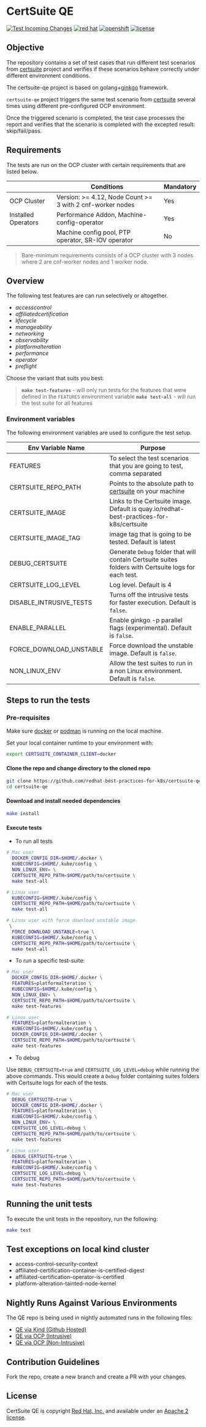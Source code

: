 <!-- markdownlint-disable line-length no-bare-urls -->
# CertSuite QE

[![Test Incoming Changes](https://github.com/redhat-best-practices-for-k8s/certsuite-qe/actions/workflows/pre-main.yml/badge.svg)](https://github.com/redhat-best-practices-for-k8s/certsuite-qe/actions/workflows/pre-main.yml)
[![red hat](https://img.shields.io/badge/red%20hat---?color=gray&logo=redhat&logoColor=red&style=flat)](https://www.redhat.com) [![openshift](https://img.shields.io/badge/openshift---?color=gray&logo=redhatopenshift&logoColor=red&style=flat)](https://www.redhat.com/en/technologies/cloud-computing/openshift)
[![license](https://img.shields.io/github/license/redhat-best-practices-for-k8s/certsuite-qe?color=blue&labelColor=gray&logo=apache&logoColor=lightgray&style=flat)](https://github.com/redhat-best-practices-for-k8s/certsuite-qe/blob/master/LICENSE)

## Objective

The repository contains a set of test cases that run different test scenarios from [certsuite](https://github.com/redhat-best-practices-for-k8s/certsuite) project and verifies if these scenarios behave correctly under different environment conditions.

The certsuite-qe project is based on golang+[ginkgo](https://onsi.github.io/ginkgo) framework.

`certsuite-qe` project triggers the same test scenario from
[certsuite](https://github.com/redhat-best-practices-for-k8s/certsuite)
several times using different pre-configured OCP environment.

Once the triggered scenario is completed, the test case processes the report and verifies that the scenario is completed with the excepted result: skip/fail/pass.

## Requirements

The tests are run on the OCP cluster with certain requirements that are listed below.

|  | Conditions | Mandatory |
| ------ | ------ | ------ |
| OCP Cluster | Version: >= 4.12, Node Count >= 3 with 2 cnf-worker nodes | Yes |
| Installed Operators | Performance Addon, Machine-config-operator | Yes |
|  | Machine config pool, PTP operator, SR-IOV operator| No |

> Bare-minimum requirements consists of a OCP cluster with 3 nodes where 2 are cnf-worker nodes and 1 worker node.

## Overview

The following test features are can run selectively or altogether.

* *accesscontrol*
* *affiliatedcertification*
* *lifecycle*
* *manageability*
* *networking*
* *observability*
* *platformalteration*
* *performance*
* *operator*
* *preflight*

Choose the variant that suits you best:

> **`make test-features`** - will only run tests for the features that were defined in the `FEATURES` environment variable
> **`make test-all`** - will run the test suite for all features

### Environment variables

The following environment variables are used to configure the test setup.

| Env Variable Name | Purpose |
| ------ | ------ |
| FEATURES | To select the test scenarios that you are going to test, comma separated |
| CERTSUITE_REPO_PATH | Points to the absolute path to  [certsuite](https://github.com/redhat-best-practices-for-k8s/certsuite) on your machine |
| CERTSUITE_IMAGE | Links to the Certsuite image. Default is quay.io/redhat-best-practices-for-k8s/certsuite |
| CERTSUITE_IMAGE_TAG | image tag that is going to be tested. Default is latest |
| DEBUG_CERTSUITE | Generate `Debug` folder that will contain Certsuite suites folders with Certsuite logs for each test. |
| CERTSUITE_LOG_LEVEL | Log level. Default is 4 |
| DISABLE_INTRUSIVE_TESTS | Turns off the intrusive tests for faster execution. Default is `false`. |
| ENABLE_PARALLEL | Enable ginkgo -p parallel flags (experimental). Default is `false`. |
| FORCE_DOWNLOAD_UNSTABLE | Force download the unstable image. Default is `false`. |
| NON_LINUX_ENV | Allow the test suites to run in a non Linux environment. Default is `false`. |

## Steps to run the tests

### Pre-requisites

Make sure [docker](https://www.docker.com/) or [podman](https://podman.io/) is running on the local machine.

Set your local container runtime to your environment with:

```sh
export CERTSUITE_CONTAINER_CLIENT=docker
```

#### Clone the repo and change directory to the cloned repo

```sh
git clone https://github.com/redhat-best-practices-for-k8s/certsuite-qe.git
cd certsuite-qe
```

#### Download and install needed dependencies

```sh
make install
```

#### Execute tests

* To run all tests

```sh
# Mac user
  DOCKER_CONFIG_DIR=$HOME/.docker \
  KUBECONFIG=$HOME/.kube/config \
  NON_LINUX_ENV= \
  CERTSUITE_REPO_PATH=$HOME/path/to/certsuite \
  make test-all
```

```sh
# Linux user
  KUBECONFIG=$HOME/.kube/config \
  CERTSUITE_REPO_PATH=$HOME/path/to/certsuite \
  make test-all
```

```sh
# Linux user with force download unstable image
 \
  FORCE_DOWNLOAD_UNSTABLE=true \
  KUBECONFIG=$HOME/.kube/config \
  CERTSUITE_REPO_PATH=$HOME/path/to/certsuite \
  make test-all
```

* To run a specific test-suite:

```sh
# Mac user
  DOCKER_CONFIG_DIR=$HOME/.docker \
  FEATURES=platformalteration \
  KUBECONFIG=$HOME/.kube/config \
  NON_LINUX_ENV= \
  CERTSUITE_REPO_PATH=$HOME/path/to/certsuite \
  make test-features
```

```sh
# Linux user
  FEATURES=platformalteration \
  KUBECONFIG=$HOME/.kube/config \
  DOCKER_CONFIG_DIR=$HOME/.docker \
  CERTSUITE_REPO_PATH=$HOME/path/to/certsuite \
  make test-features
```

* To debug

Use `DEBUG_CERTSUITE=true` and `CERTSUITE_LOG_LEVEL=debug` while running the above commands.
This would create a `Debug` folder containing suites folders with Certsuite logs for each of the tests.

```sh
# Mac user
  DEBUG_CERTSUITE=true \
  DOCKER_CONFIG_DIR=$HOME/.docker \
  FEATURES=platformalteration \
  KUBECONFIG=$HOME/.kube/config \
  NON_LINUX_ENV= \
  CERTSUITE_LOG_LEVEL=debug \
  CERTSUITE_REPO_PATH=$HOME/path/to/certsuite \
  make test-features
```

```sh
# Linux user
  DEBUG_CERTSUITE=true \
  FEATURES=platformalteration \
  KUBECONFIG=$HOME/.kube/config \
  CERTSUITE_LOG_LEVEL=debug \
  CERTSUITE_REPO_PATH=$HOME/path/to/certsuite \
  make test-features
```

## Running the unit tests

To execute the unit tests in the repository, run the following:

```sh
make test
```

## Test exceptions on local kind cluster

* access-control-security-context
* affiliated-certification-container-is-certified-digest
* affiliated-certification-operator-is-certified
* platform-alteration-tainted-node-kernel

## Nightly Runs Against Various Environments

The QE repo is being used in nightly automated runs in the following files:

* [QE via Kind (Github Hosted)](https://github.com/redhat-best-practices-for-k8s/certsuite/blob/main/.github/workflows/qe-hosted.yml)
* [QE via OCP (Intrusive)](https://github.com/redhat-best-practices-for-k8s/certsuite/blob/main/.github/workflows/qe-ocp-intrusive.yaml)
* [QE via OCP (Non-Intrusive)](https://github.com/redhat-best-practices-for-k8s/certsuite/blob/main/.github/workflows/qe-ocp.yaml)

## Contribution Guidelines

Fork the repo, create a new branch and create a PR with your changes.

## License

CertSuite QE is copyright [Red Hat, Inc.](https://www.redhat.com) and available
under an
[Apache 2 license](https://github.com/redhat-best-practices-for-k8s/certsuite-qe/blob/main/LICENSE).
